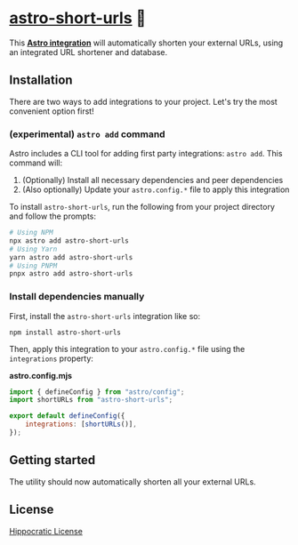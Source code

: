 # [astro-short-urls] 🔗

This **[Astro integration][astro-integration]** will automatically shorten your
external URLs, using an integrated URL shortener and database.

## Installation

There are two ways to add integrations to your project. Let's try the most
convenient option first!

### (experimental) `astro add` command

Astro includes a CLI tool for adding first party integrations: `astro add`. This
command will:

1. (Optionally) Install all necessary dependencies and peer dependencies
2. (Also optionally) Update your `astro.config.*` file to apply this integration

To install `astro-short-urls`, run the following from your project directory and
follow the prompts:

```sh
# Using NPM
npx astro add astro-short-urls
# Using Yarn
yarn astro add astro-short-urls
# Using PNPM
pnpx astro add astro-short-urls
```

### Install dependencies manually

First, install the `astro-short-urls` integration like so:

```
npm install astro-short-urls
```

Then, apply this integration to your `astro.config.*` file using the
`integrations` property:

**astro.config.mjs**

```js
import { defineConfig } from "astro/config";
import shortURLs from "astro-short-urls";

export default defineConfig({
	integrations: [shortURLs()],
});
```

## Getting started

The utility should now automatically shorten all your external URLs.

[astro-short-urls]: https://npmjs.org/astro-short-urls
[astro-integration]: https://docs.astro.build/en/guides/integrations-guide/

## License

[Hippocratic License](LICENSE)
